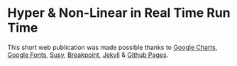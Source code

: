 # Hyper &amp; Non-Linear in Real Time Run Time

<p>This short web publication was made possible thanks to <a target="_blank" href="#">Google Charts</a>, <a href="http://google.com/fonts">Google Fonts</a>, <a target="_blank" href="#">Susy</a>, <a target="_blank" href="#">Breakpoint</a>, <a target="_blank" href="#">Jekyll</a> &amp; <a target="_blank" href="#">Github Pages</a>.</p>